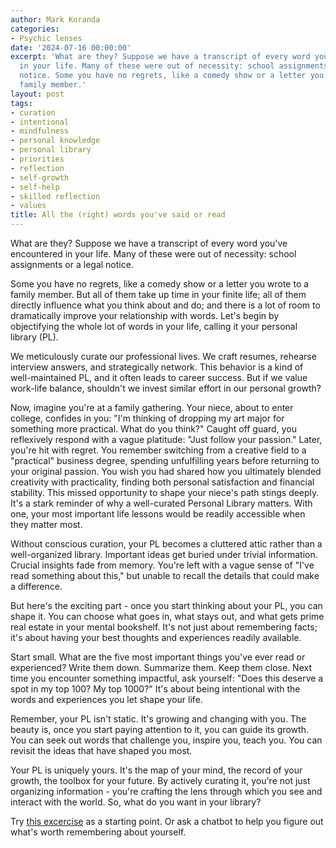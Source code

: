 ```yaml
---
author: Mark Koranda
categories:
- Psychic lenses
date: '2024-07-16 00:00:00'
excerpt: 'What are they? Suppose we have a transcript of every word youve encountered
  in your life. Many of these were out of necessity: school assignments or a legal
  notice. Some you have no regrets, like a comedy show or a letter you wrote to a
  family member.'
layout: post
tags:
- curation
- intentional
- mindfulness
- personal knowledge
- personal library
- priorities
- reflection
- self-growth
- self-help
- skilled reflection
- values
title: All the (right) words you've said or read
---
```





What are they? Suppose we have a transcript of every word you've encountered in your life. Many of these were out of necessity: school assignments or a legal notice.

Some you have no regrets, like a comedy show or a letter you wrote to a family member. But all of them take up time in your finite life; all of them directly influence what you think about and do; and there is a lot of room to dramatically improve your relationship with words. Let's begin by objectifying the whole lot of words in your life, calling it your personal library (PL). 

We meticulously curate our professional lives. We craft resumes, rehearse interview answers, and strategically network. This behavior is a kind of well-maintained PL, and it often leads to career success. But if we value work-life balance, shouldn't we invest similar effort in our personal growth? 

Now, imagine you're at a family gathering. Your niece, about to enter college, confides in you: "I'm thinking of dropping my art major for something more practical. What do you think?" Caught off guard, you reflexively respond with a vague platitude: "Just follow your passion." Later, you're hit with regret. You remember switching from a creative field to a "practical" business degree, spending unfulfilling years before returning to your original passion. You wish you had shared how you ultimately blended creativity with practicality, finding both personal satisfaction and financial stability. This missed opportunity to shape your niece's path stings deeply. It's a stark reminder of why a well-curated Personal Library matters. With one, your most important life lessons would be readily accessible when they matter most. 

Without conscious curation, your PL becomes a cluttered attic rather than a well-organized library. Important ideas get buried under trivial information. Crucial insights fade from memory. You're left with a vague sense of "I've read something about this," but unable to recall the details that could make a difference. 

But here's the exciting part - once you start thinking about your PL, you can shape it. You can choose what goes in, what stays out, and what gets prime real estate in your mental bookshelf. It's not just about remembering facts; it's about having your best thoughts and experiences readily available. 

Start small. What are the five most important things you've ever read or experienced? Write them down. Summarize them. Keep them close. Next time you encounter something impactful, ask yourself: "Does this deserve a spot in my top 100? My top 1000?" It's about being intentional with the words and experiences you let shape your life. 

Remember, your PL isn't static. It's growing and changing with you. The beauty is, once you start paying attention to it, you can guide its growth. You can seek out words that challenge you, inspire you, teach you. You can revisit the ideas that have shaped you most. 

Your PL is uniquely yours. It's the map of your mind, the record of your growth, the toolbox for your future. By actively curating it, you're not just organizing information - you're crafting the lens through which you see and interact with the world. So, what do you want in your library? 

Try [this excercise](https://skilledreflection.org/self250.html) as a starting point. Or ask a chatbot to help you figure out what's worth remembering about yourself.